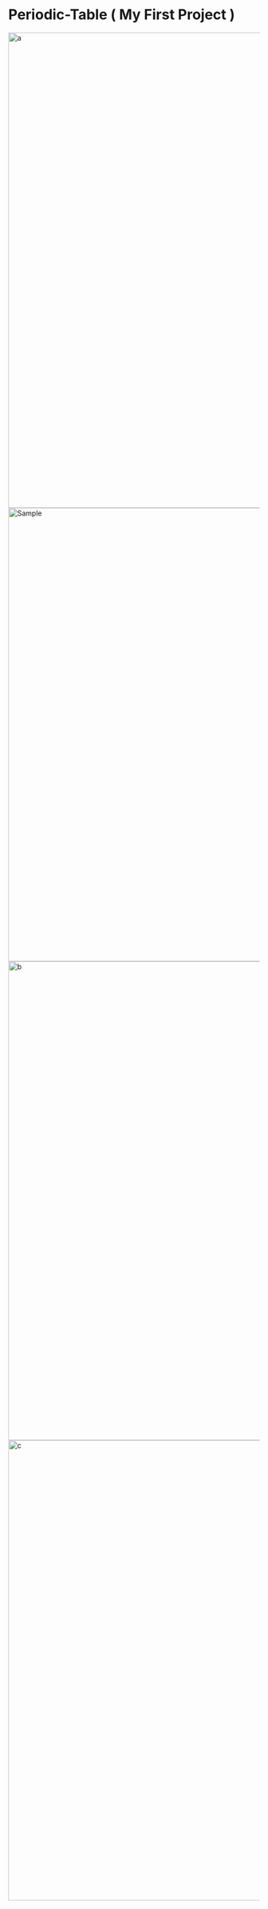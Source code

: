 # Periodic-Table ( My First Project )
<img width="953" alt="a" src="https://github.com/SadhoN001/Periodic-Table/assets/131511174/3ea7232a-1032-4be7-99fb-9607aa86f48c">
<img width="909" alt="Sample" src="https://github.com/SadhoN001/Periodic-Table/assets/131511174/d721f74f-87f2-475a-9556-e0c884911768">
<img width="960" alt="b" src="https://github.com/SadhoN001/Periodic-Table/assets/131511174/9c24eeca-e5e4-4a9d-a4e3-ad401dd0e1eb">
<img width="923" alt="c" src="https://github.com/SadhoN001/Periodic-Table/assets/131511174/afa03a6e-b2f8-4bd9-8a6a-4502011280c7">

